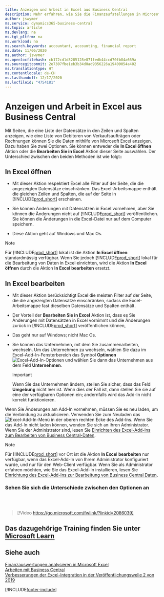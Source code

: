 ```yaml
---
title: Anzeigen und Arbeit in Excel aus Business Central
description: Mehr erfahren, wie Sie die Finanzaufstellungen in Microsoft Excel von  Business Central für eine Analyse der Daten öffnen können.
author: jswymer
ms.service: dynamics365-business-central
ms.topic: article
ms.devlang: na
ms.tgt_pltfrm: na
ms.workload: na
ms.search.keywords: accountant, accounting, financial report
ms.date: 11/06/2020
ms.author: jswymer
ms.openlocfilehash: cb172cd1d3285128e871fedb44ccd70fb84a669a
ms.sourcegitcommit: 2e7307fbe1eb3b34d0ad9356226a19409054a402
ms.translationtype: HT
ms.contentlocale: de-CH
ms.lasthandoff: 12/17/2020
ms.locfileid: "4754181"
---
```

# <a name="viewing-and-editing-in-excel-from-business-central"></a>Anzeigen und Arbeit in Excel aus Business Central

Mit Seiten, die eine Liste der Datensätze in den Zeilen und Spalten anzeigen, wie eine Liste von Debitoren von Verkaufsaufträgen oder Rechnungen können Sie die Daten mithilfe von Microsoft Excel anzeigen. Dazu haben Sie zwei Optionen. Sie können entweder die **In Excel öffnen** Aktion oder die **Bearbeiten Sie in Excel** Aktion dieser Seite auswählen. Der Unterschied zwischen den beiden Methoden ist wie folgt::  

## <a name="open-in-excel"></a>In Excel öffnen

- Mit dieser Aktion respektiert Excel alle Filter auf der Seite, die die angezeigten Datensätze einschränken. Das Excel-Arbeitsmappe enthält die gleichen Zeilen und Spalten, die auf der Seite in [!INCLUDE[prod_short](includes/prod_short.md)] erscheinen.

- Sie können Änderungen mit Datensätzen in Excel vornehmen, aber Sie können die Änderungen nicht auf  [!INCLUDE[prod_short](includes/prod_short.md)] veröffentlichen. Sie können die Änderungen in die Excel-Datei nur auf dem Computer speichern.

- Diese Aktion geht auf Windows und Mac Os.

> [!NOTE]
> Für [!INCLUDE[prod_short](includes/prod_short.md)] lokal ist die Aktion **In Excel öffnen** standardmässig verfügbar. Wenn Sie jedoch [!INCLUDE[prod_short](includes/prod_short.md)] lokal für die Bearbeitung von Daten in Excel einrichten, wird die Aktion **In Excel öffnen** durch die Aktion **In Excel bearbeiten** ersetzt.

## <a name="edit-in-excel"></a>In Excel bearbeiten

- Mit dieser Aktion berücksichtigt Excel die meisten Filter auf der Seite, die die angezeigten Datensätze einschränken, sodass die Excel-Arbeitsmappe fast dieselben Datensätze und Spalten enthält.

- Der Vorteil der **Bearbeiten Sie in Excel** Aktion ist, dass es Sie Änderungen mit Datensätzen in Excel vornimmt und die Änderungen zurück in [!INCLUDE[prod_short](includes/prod_short.md)] veröffentlichen können,

- Das geht nur auf Windows; nicht Mac Os.

- Sie können das Unternehmen, mit dem Sie zusammenarbeiten, wechseln. Um das Unternehmen zu wechseln, wählen Sie dazu im Excel-Add-In-Fensterbereich das Symbol **Optionen** ![Excel-Add-In-Optionen](media/cogwheel.png "Excel-Add-In-Optionen") und wählen Sie dann das Unternehmen aus dem Feld **Unternehmen**.  

    > [!IMPORTANT]
    > Wenn Sie das Unternehmen ändern, stellen Sie sicher, dass das Feld **Umgebung** nicht leer ist. Wenn dies der Fall ist, dann stellen Sie sie auf eine der verfügbaren Optionen ein; andernfalls wird das Add-In nicht korrekt funktionieren.  

Wenn Sie Änderungen am Add-In vornehmen, müssen Sie es neu laden, um die Verbindung zu aktualisieren. Verwenden Sie zum Neuladen das ![Excel-Add-In-Menü](media/excel-addin-menu.png "Excel-Add-In-Menü") in der oberen rechten Ecke des Add-Ins. Wenn Sie das Add-In nicht laden können, wenden Sie sich an Ihren Administrator. Wenn Sie der Administrator sind, lesen Sie [Einrichten des Excel-Add-Ins zum Bearbeiten von Business Central-Daten](/dynamics365/business-central/dev-itpro/administration/configuring-excel-addin).

> [!NOTE]
> Für [!INCLUDE[prod_short](includes/prod_short.md)] vor Ort ist die Aktion **In Excel bearbeiten** nur verfügbar, wenn das Excel-Add-In von Ihrem Administrator konfiguriert wurde, und nur für den Web-Client verfügbar. Wenn Sie als Administrator erfahren möchten, wie Sie das Excel-Add-In installieren, lesen Sie [Einrichtung des Excel-Add-Ins zur Bearbeitung von Business Central Daten](/dynamics365/business-central/dev-itpro/administration/configuring-excel-addin).

### <a name="see-the-differences-between-the-options"></a>Sehen Sie sich die Unterschiede zwischen den Optionen an
<br><br>  

> [!Video https://go.microsoft.com/fwlink/?linkid=2086039]

## <a name="see-related-training-at-microsoft-learn"></a>Das dazugehörige Training finden Sie unter [Microsoft Learn](/learn/modules/configure-powerbi-excel-dynamics-365-business-central/index)

## <a name="see-also"></a>Siehe auch

[Finanzauswertungen analysieren in Microsoft Excel](finance-analyze-excel.md)  
[Arbeiten mit Business Central](ui-work-product.md)  
[Verbesserungen der Excel-Integration in der Veröffentlichungswelle 2 von 2019](/dynamics365-release-plan/2019wave2/dynamics365-business-central/enhancements-excel-integration)  


[!INCLUDE[footer-include](includes/footer-banner.md)]